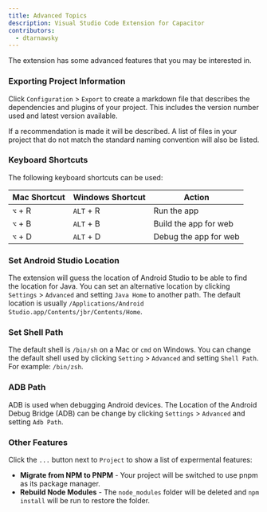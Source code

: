 ```yaml
---
title: Advanced Topics
description: Visual Studio Code Extension for Capacitor
contributors:
  - dtarnawsky
---
```


The extension has some advanced features that you may be interested in.

### Exporting Project Information

Click `Configuration` > `Export` to create a markdown file that describes the dependencies and plugins of your project. This includes the version number used and latest version available. 

If a recommendation is made it will be described. A list of files in your project that do not match the standard naming convention will also be listed.


### Keyboard Shortcuts

The following keyboard shortcuts can be used:

| Mac Shortcut | Windows Shortcut | Action |
| --- | --- | ----------- |
| `⌥` + R | `ALT` + R | Run the app |
| `⌥` + B | `ALT` + B | Build the app for web |
| `⌥` + D | `ALT` + D | Debug the app for web |

### Set Android Studio Location

The extension will guess the location of Android Studio to be able to find the location for Java. You can set an alternative location by clicking `Settings` > `Advanced` and setting `Java Home` to another path. The default location is usually `/Applications/Android Studio.app/Contents/jbr/Contents/Home`.

### Set Shell Path

The default shell is `/bin/sh` on a Mac or `cmd` on Windows. You can change the default shell used by clicking `Setting` > `Advanced` and setting `Shell Path`. For example: `/bin/zsh`.

### ADB Path

ADB is used when debugging Android devices. The Location of the Android Debug Bridge (ADB) can be change by clicking `Settings` > `Advanced` and setting `Adb Path`.

### Other Features

Click the `...` button next to `Project` to show a list of expermental features:
- **Migrate from NPM to PNPM** - Your project will be switched to use pnpm as its package manager.
- **Rebuild Node Modules** - The `node_modules` folder will be deleted and `npm install` will be run to restore the folder.
